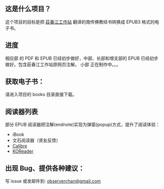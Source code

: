 ## 这是什么项目？
这个项目的目标是把 [莊春江工作站](https://agama.buddhason.org) 翻译的南传佛教经书转换成 EPUB3 格式的电子书。

## 进度
相应部 的 PDF 和 EPUB 已经初步做好，中部、长部和增支部的 EPUB 已经初步做好。包含莊春江工作站原网页注解。
小部 正在制作中。。。

## 获取电子书：
请进入项目的 books 目录直接下载。

## 阅读器列表
部分 EPUB 阅读器把注解(endnote)实现为弹窗(popup)方式，提升了阅读体验：
* iBook
* 文石阅读器（贤友反馈）
* [Calibre](https://calibre-ebook.com) 
* [KOReader](https://koreader.rocks)

## 出现 Bug、提供各种建议：
写 issue 或发邮件到: observerchan@gmail.com
